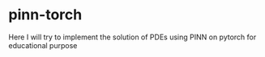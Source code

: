 # pinn-torch
Here I will try to implement the solution of PDEs using PINN on pytorch for educational purpose
